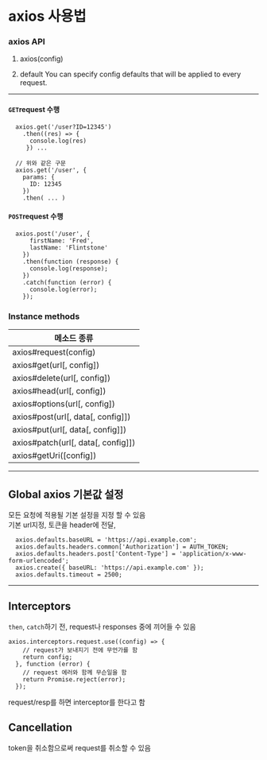 # axios 사용법

### axios API

1. axios(config)


2. default
You can specify config defaults that will be applied to every request.


------------

#### ```GET```request 수행

```
  axios.get('/user?ID=12345')
    .then((res) => {
      console.log(res)
     }) ...
  
  // 위와 같은 구문
  axios.get('/user', {
    params: {
      ID: 12345
    })
    .then( ... )
```

#### ```POST```request 수행
```
  axios.post('/user', {
      firstName: 'Fred',
      lastName: 'Flintstone'
    })
    .then(function (response) {
      console.log(response);
    })
    .catch(function (error) {
      console.log(error);
    });
```

### Instance methods

|메소드 종류|
|------|
|axios#request(config)|
|axios#get(url[, config])|
|axios#delete(url[, config])|
|axios#head(url[, config])|
|axios#options(url[, config])|
|axios#post(url[, data[, config]])|
|axios#put(url[, data[, config]])|
|axios#patch(url[, data[, config]])|
|axios#getUri([config])|

------------

## Global axios 기본값 설정
모든 요청에 적용될 기본 설정을 지정 할 수 있음 <br>
기본 url지정, 토큰을 header에 전달, 
```
  axios.defaults.baseURL = 'https://api.example.com';
  axios.defaults.headers.common['Authorization'] = AUTH_TOKEN;
  axios.defaults.headers.post['Content-Type'] = 'application/x-www-form-urlencoded';
  axios.create({ baseURL: 'https://api.example.com' });
  axios.defaults.timeout = 2500;
```

-----------------

## Interceptors
```then```, ```catch```하기 전, request나 responses 중에 끼어들 수 있음
```
axios.interceptors.request.use((config) => {
    // request가 보내지기 전에 무언가를 함
    return config;
  }, function (error) {
    // request 에러와 함께 무슨일을 함
    return Promise.reject(error);
  });
```

request/resp를 하면 interceptor를 한다고 함


## Cancellation
token을 취소함으로써 request를 취소할 수 있음
